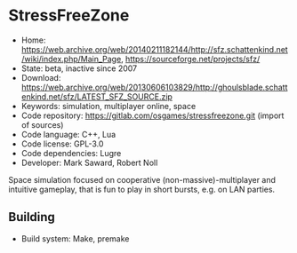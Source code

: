 # StressFreeZone

- Home: https://web.archive.org/web/20140211182144/http://sfz.schattenkind.net/wiki/index.php/Main_Page, https://sourceforge.net/projects/sfz/
- State: beta, inactive since 2007
- Download: https://web.archive.org/web/20130606103829/http://ghoulsblade.schattenkind.net/sfz/LATEST_SFZ_SOURCE.zip
- Keywords: simulation, multiplayer online, space
- Code repository: https://gitlab.com/osgames/stressfreezone.git (import of sources)
- Code language: C++, Lua
- Code license: GPL-3.0
- Code dependencies: Lugre
- Developer: Mark Saward, Robert Noll

Space simulation focused on cooperative (non-massive)-multiplayer and intuitive gameplay, that is fun to play in short bursts, e.g. on LAN parties.

## Building

- Build system: Make, premake
